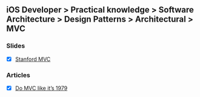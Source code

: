 ## iOS Developer > Practical knowledge > Software Architecture > Design Patterns > Architectural > MVC

### Slides
- [X] [Stanford MVC](https://web.stanford.edu/class/cs75n/1_MVC.pdf)

### Articles
- [X] [Do MVC like it’s 1979](https://badootech.badoo.com/do-mvc-like-its-1979-da62304f6568)


